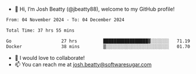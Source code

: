 - 👋 Hi, I’m Josh Beatty (@jbeatty88), welcome to my GitHub profile!

<!--START_SECTION:waka-->

```txt
From: 04 November 2024 - To: 04 December 2024

Total Time: 37 hrs 55 mins

Go                   27 hrs          █████████████████▓░░░░░░░   71.19 %
Docker               38 mins         ▒░░░░░░░░░░░░░░░░░░░░░░░░   01.70 %
```

<!--END_SECTION:waka-->

- 💞️ I would love to collaborate!
- 📫 You can reach me at josh.beatty@softwaresugar.com

<!---
jbeatty88/jbeatty88 is a ✨ special ✨ repository because its `README.md` (this file) appears on your GitHub profile.
You can click the Preview link to take a look at your changes.
--->
